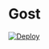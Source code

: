 # Gost
[![Deploy](https://www.herokucdn.com/deploy/button.svg)](https://dashboard.heroku.com/new?template=https://github.com/waloyn/gtHK)